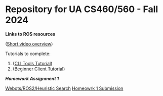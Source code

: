 # Repository for UA CS460/560 - Fall 2024

**Links to ROS resources**

([Short video overview](
https://vimeo.com/639236696))


Tutorials to complete: 

1. ([CLI Tools Tutorial](https://docs.ros.org/en/humble/Tutorials/Beginner-CLI-Tools.html))
2. ([Beginner Client Tutorial](https://docs.ros.org/en/humble/Tutorials/Beginner-Client-Libraries.html))


***Homework Assignment 1***

[Webots/ROS2/Heuristic Search](./Homework1/Assignment.md)
[Homeowrk 1 Submission](./Homework1/submission.md)
